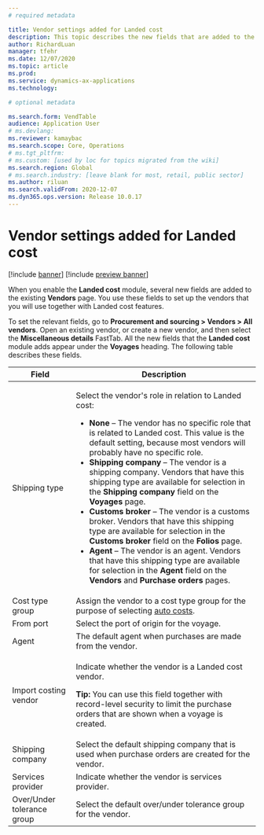 ```yaml
---
# required metadata

title: Vendor settings added for Landed cost
description: This topic describes the new fields that are added to the existing Vendors page when you enable the Landed cost module. You use these fields to set up the vendors that you will use together with Landed cost features.
author: RichardLuan
manager: tfehr
ms.date: 12/07/2020
ms.topic: article
ms.prod: 
ms.service: dynamics-ax-applications
ms.technology: 

# optional metadata

ms.search.form: VendTable
audience: Application User
# ms.devlang: 
ms.reviewer: kamaybac
ms.search.scope: Core, Operations
# ms.tgt_pltfrm: 
# ms.custom: [used by loc for topics migrated from the wiki]
ms.search.region: Global
# ms.search.industry: [leave blank for most, retail, public sector]
ms.author: riluan
ms.search.validFrom: 2020-12-07
ms.dyn365.ops.version: Release 10.0.17
---
```


# Vendor settings added for Landed cost

[!include [banner](../../includes/banner.md)]
[!include [preview banner](../includes/preview-banner.md)]

When you enable the **Landed cost** module, several new fields are added to the existing **Vendors** page. You use these fields to set up the vendors that you will use together with Landed cost features.

To set the relevant fields, go to **Procurement and sourcing \> Vendors \> All vendors**. Open an existing vendor, or create a new vendor, and then select the **Miscellaneous details** FastTab. All the new fields that the **Landed cost** module adds appear under the **Voyages** heading. The following table describes these fields.

| Field | Description |
|---|---|
| Shipping type | <p>Select the vendor's role in relation to Landed cost:</p><ul><li>**None** – The vendor has no specific role that is related to Landed cost. This value is the default setting, because most vendors will probably have no specific role.</li><li>**Shipping company** – The vendor is a shipping company. Vendors that have this shipping type are available for selection in the **Shipping company** field on the **Voyages** page.</li><li>**Customs broker** – The vendor is a customs broker. Vendors that have this shipping type are available for selection in the **Customs broker** field on the **Folios** page.</li><li>**Agent** – The vendor is an agent. Vendors that have this shipping type are available for selection in the **Agent** field on the **Vendors** and **Purchase orders** pages.</li></ul> |
| Cost type group | Assign the vendor to a cost type group for the purpose of selecting [auto costs](auto-cost-setup.md). |
| From port | Select the port of origin for the voyage. |
| Agent | The default agent when purchases are made from the vendor. |
| Import costing vendor | <p>Indicate whether the vendor is a Landed cost vendor.</p><p>**Tip:** You can use this field together with record-level security to limit the purchase orders that are shown when a voyage is created.</p> |
| Shipping company | Select the default shipping company that is used when purchase orders are created for the vendor. |
| Services provider | Indicate whether the vendor is services provider. |
| Over/Under tolerance group | Select the default over/under tolerance group for the vendor. |
